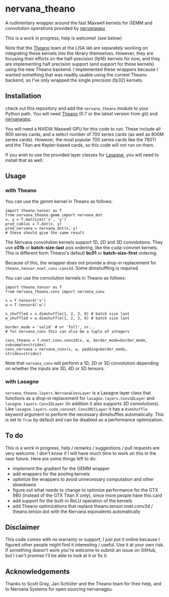 # nervana_theano
A rudimentary wrapper around the fast Maxwell kernels for GEMM and convolution operations provided by [nervanagpu](https://github.com/nervanasystems/nervanagpu)

This is a work in progress, help is welcome! (see below)

Note that the [Theano](https://github.com/Theano/Theano) team at the LISA lab are separately working on integrating these kernels into the library themselves. However, they are focusing their efforts on the half-precision (fp16) kernels for now, and they are implementing half precision support (and support for these kernels) using the new Theano backend. I implemented these wrappers because I wanted something that was readily usable using the current Theano backend, so I've only wrapped the single precision (fp32) kernels.

## Installation
check out this repository and add the `nervana_theano` module to your Python path.
You will need [Theano](https://github.com/Theano/Theano) (0.7 or the latest version from git) and [nervanagpu](https://github.com/nervanasystems/nervanagpu).

You will need a NVIDIA Maxwell GPU for this code to run. These include all 900 series cards, and a select number of 700 series cards (as well as 800M series cards). However, the most popular 700 series cards like the 780Ti and the Titan are Kepler-based cards, so this code will not run on them.

If you wish to use the provided layer classes for [Lasagne](https://github.com/Lasagne/Lasagne), you will need to install that as well.

## Usage
### with Theano
You can use the gemm kernel in Theano as follows:
```
import theano.tensor as T
from nervana_theano.gemm import nervana_dot
x, y = T.matrices('x', 'y')
prod_cublas = T.dot(x, y)
prod_nervana = nervana_dot(x, y)
# these should give the same result
```

The Nervana convolution kernels support 1D, 2D and 3D convolutions. They use **c01b** or **batch-size-last** axis ordering, like the cuda-convnet kernels. This is different form Theano's default **bc01** or **batch-size-first** ordering.

Because of this, the wrapper does not provide a drop-in replacement for `theano.tensor.nnet.conv.conv2d`. Some dimshuffling is required.

You can use the convolution kernels in Theano as follows:
```
import theano.tensor as T
from nervana_theano.conv import nervana_conv

x = T.tensor4('x')
w = T.tensor4('w')

x_shuffled = x.dimshuffle(1, 2, 3, 0) # batch size last
w_shuffled = w.dimshuffle(1, 2, 3, 0) # batch size last

border_mode = 'valid' # or 'full', or...
# for nervana_conv this can also be a tuple of integers

conv_theano = T.nnet.conv.conv2d(x, w, border_mode=border_mode, subsample=strides)
conv_nervana = nervana_conv(x, w, padding=border_mode, strides=strides)
```

Note that `nervana_conv` will perform a 1D, 2D or 3D convolution depending on whether the inputs are 3D, 4D or 5D tensors.

### with Lasagne
`nervana_theano.layers.NervanaConvLayer` is a Lasagne layer class that functions as a drop-in replacement for `lasagne.layers.Conv1DLayer` and `lasagne.layers.Conv2DLayer` (in addition it also supports 3D convolutions). Like `lasagne.layers.cuda_convnet.Conv2DCCLayer` it has a `dimshuffle` keyword argument to perform the necessary dimshuffles automatically. This is set to `True` by default and can be disabled as a performance optimization.

## To do
This is a work in progress, help / remarks / suggestions / pull requests are very welcome. I don't know if I will have much time to work on this in the near future. Here are some things left to do:

- implement the gradient for the GEMM wrapper
- add wrappers for the pooling kernels
- optimize the wrappers to avoid unnecessary computation and other slowdowns
- figure out what needs to change to optimize performance for the GTX 980 (instead of the GTX Titan X only), since more people have this card
- add support for the built-in ReLU operation of the kernels
- add Theano optimizations that replace theano.tensor.nnet.conv2d / theano.tensor.dot with the Nervana equivalents automatically

## Disclaimer

This code comes with no warranty or support, I just put it online because I figured other people might find it interesting / useful. Use it at your own risk. If something doesn't work you're welcome to submit an issue on GitHub, but I can't promise I'll be able to look at it or fix it.

## Acknowledgements

Thanks to Scott Gray, Jan Schlüter and the Theano team for their help, and to Nervana Systems for open sourcing nervanagpu.
